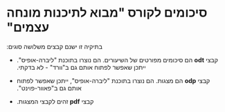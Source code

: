 # &#x202b; סיכומים לקורס "מבוא לתיכנות מונחה עצמים" 

&#x202b; בתיקיה זו ישנם קבצים משלושה סוגים:

* &#x202b; קבצי **odt** הם סיכומים מפורטים של השיעורים.
הם נוצרו בתוכנת "ליברה-אופיס".
ייתכן שאפשר לפתוח אותם גם ב"וורד" - לא בדקתי.

* &#x202b; קבצי **odp** הם מצגות.
הם נוצרו בתוכנת "ליברה-אופיס",
ייתכן שאפשר לפתוח אותם גם ב"פאוור-פוינט".

* &#x202b; קבצי **pdf** זהים לקבצי המצגות.

